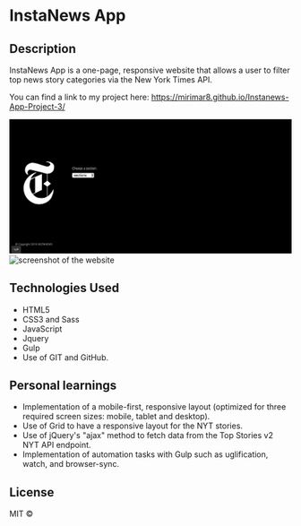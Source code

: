 # InstaNews App

## Description
InstaNews App is a one-page, responsive website that allows a user to filter top news story categories via the New York Times API.

You can find a link to my project here: https://mirimar8.github.io/Instanews-App-Project-3/

![screenshot of the website](images/main-page-screenshot.png)
![screenshot of the website](images/website-screenshot.png)

## Technologies Used 

* HTML5
* CSS3 and Sass 
* JavaScript
* Jquery
* Gulp
* Use of GIT and GitHub.


## Personal learnings
* Implementation of a mobile-first, responsive layout (optimized   for three    required screen sizes: mobile, tablet and desktop).
* Use of Grid to have a responsive layout for the NYT stories.
* Use of jQuery's "ajax" method to fetch data from the Top Stories v2 NYT API   endpoint.
* Implementation of automation tasks with Gulp such as uglification, watch,     and browser-sync.
 

## License
MIT © 







